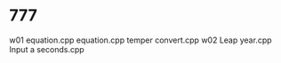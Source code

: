 # 777
w01 equation.cpp
    equation.cpp
    temper convert.cpp
w02 Leap year.cpp
    Input a seconds.cpp
   
